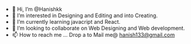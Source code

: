 - 👋 Hi, I’m @Hanishkk
- 👀 I’m interested in Designing and Editing and into Creating. 
- 🌱 I’m currently learning javacript and React.
- 💞️ I’m looking to collaborate on Web Designing and Web development.  
- 📫 How to reach me ... Drop a to Mail me@ hanish133@gmail.com

<!---
Hanishkk/Hanishkk is a ✨ special ✨ repository because its `README.md` (this file) appears on your GitHub profile.
You can click the Preview link to take a look at your changes.
--->
